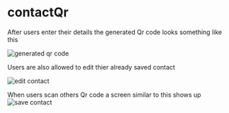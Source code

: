 # contactQr


After users enter their details the generated Qr code looks something like this

![generated qr code](screenshot/Screenshot_20191229-215036.png)

Users are also allowed to edit thier already saved contact

![edit contact](screenshot/Screenshot_20191229-215111.png)

When users scan others Qr code a screen similar to this shows up
![save contact](screenshot/Screenshot_20191230-125629.png)
